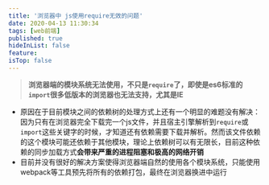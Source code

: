 ```yaml
---
title: '浏览器中 js使用require无效的问题'
date: 2020-04-13 11:30:34
tags: [web前端]
published: true
hideInList: false
feature: 
isTop: false
---
```

>**浏览器端的模块系统无法使用，不只是`require`了，即使是es6标准的`import`很多低版本的浏览器也无法支持，尤其是IE**
- 原因在于目前模块之间的依赖树的处理方式上还有一个明显的难题没有解决：
因为只有在浏览器完全下载完一个js文件，并且宿主引擎解析到`require`或`import`这些关键字的时候，才知道还有依赖需要下载并解析。然而该文件依赖的这个模块可能还依赖于其他模块，理论上依赖树可以有无限长，目前这种依赖的同步加载方式**会带来严重的进程阻塞和极高的网络开销**
- 目前并没有很好的解决方案使得浏览器端自然的使用各个模块系统，只能使用webpack等工具预先将所有的依赖打包，最终在浏览器换进中运行